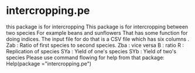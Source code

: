 # intercropping.pe
this package is for intercropping 
This package is for intercropping between two species
For example beans and sunflowers
That has some function for doing indices.
The input file for do that is a CSV file which has six columns .
Zab : Ratio of first species to second species. 
Zba : vice versa 
B : ratio
R : Replication of species
SYa : Yield of one's species
SYb : Yield of two's species
Please use command flowing for help from that package:
Help(package ="intercropping.pe")
